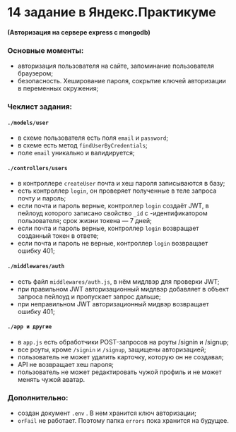 # 14 задание в Яндекс.Практикуме
#### (Авторизация на сервере express c mongodb)


### Основные моменты:
- авторизация пользователя на сайте, запоминание пользователя браузером;
- безопасность. Хеширование пароля, сокрытие ключей авторизации в переменных окружения;

### Чеклист задания:

#### `./models/user`
- в схеме пользователя есть поля `email` и `password`;
- в схеме есть метод `findUserByCredentials`;
- поле `email` уникально и валидируется;

#### `./controllers/users`
- в контроллере `createUser` почта и хеш пароля записываются в базу;
- есть контроллер `login`, он проверяет полученные в теле запроса почту и пароль;
- если почта и пароль верные, контроллер `login` создаёт JWT, в пейлоуд которого записано свойство `_id` с -идентификатором пользователя; срок жизни токена — 7 дней;
- если почта и пароль верные, контроллер `login` возвращает созданный токен в ответе;
- если почта и пароль не верные, контроллер `login` возвращает ошибку 401;

#### `./middlewares/auth`
- есть файл `middlewares/auth.js`, в нём мидлвэр для проверки JWT;
- при правильном JWT авторизационный мидлвэр добавляет в объект запроса пейлоуд и пропускает запрос дальше;
- при неправильном JWT авторизационный мидвэр возвращает ошибку 401;

#### `./app и другие`
- в `app.js` есть обработчики POST-запросов на роуты /signin и /signup;
- все роуты, кроме `/signin` и `/signup`, защищены авторизацией;
- пользователь не может удалить карточку, которую он не создавал;
- API не возвращает хеш пароля;
- пользователь не может редактировать чужой профиль и не может менять чужой аватар.

### Дополнительно:
- создан документ `.env` . В нем хранится ключ авторизации;
- `orFail` не работает. Поэтому папка `errors` пока хранится на будущее.



